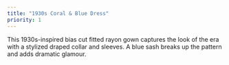 ```yaml
---
title: "1930s Coral & Blue Dress"
priority: 1
---
```


This 1930s-inspired bias cut fitted rayon gown captures the look of the era with a stylized draped collar and sleeves. A blue sash breaks up the pattern and adds dramatic glamour. 